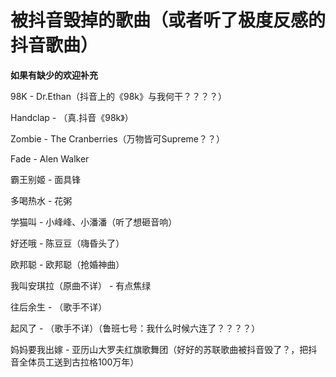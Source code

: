 # 被抖音毁掉的歌曲（或者听了极度反感的抖音歌曲）

**如果有缺少的欢迎补充**

98K - Dr.Ethan（抖音上的《98k》与我何干？？？？）

Handclap - （真.抖音《98k》）

Zombie - The Cranberries（万物皆可Supreme？？）

Fade - Alen Walker

霸王别姬 - 面具锋

多喝热水 - 花粥

学猫叫 - 小峰峰、小潘潘（听了想砸音响）

好还哦 - 陈豆豆（嗨昏头了）

欧邦聪 - 欧邦聪（抢婚神曲）

我叫安琪拉（原曲不详） -  有点焦绿

往后余生 - （歌手不详）

起风了 - （歌手不详）（鲁班七号：我什么时候六连了？？？？）

妈妈要我出嫁 - 亚历山大罗夫红旗歌舞团（好好的苏联歌曲被抖音毁了？，把抖音全体员工送到古拉格100万年）
